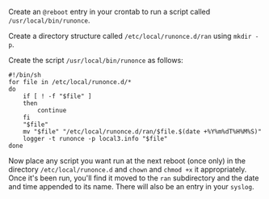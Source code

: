Create an `@reboot` entry in your crontab to run a script called `/usr/local/bin/runonce`.

Create a directory structure called `/etc/local/runonce.d/ran` using `mkdir -p`.

Create the script `/usr/local/bin/runonce` as follows:
```
#!/bin/sh
for file in /etc/local/runonce.d/*
do
    if [ ! -f "$file" ]
    then
        continue
    fi
    "$file"
    mv "$file" "/etc/local/runonce.d/ran/$file.$(date +%Y%m%dT%H%M%S)"
    logger -t runonce -p local3.info "$file"
done
```

Now place any script you want run at the next reboot (once only) in the directory `/etc/local/runonce.d` and `chown` and `chmod +x` it appropriately. Once it's been run, you'll find it moved to the `ran` subdirectory and the date and time appended to its name. There will also be an entry in your `syslog`.
